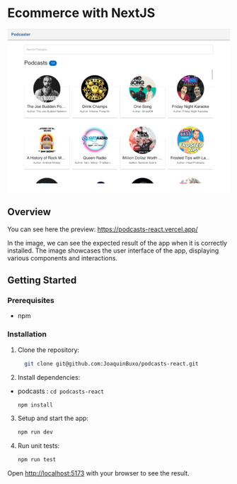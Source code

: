 # Ecommerce with NextJS

<div>
  <p align="center">
    <img src="public/podcasts.png" width="800" alt="Catalogue">
  </p>
</div>

## Overview

You can see here the preview: https://podcasts-react.vercel.app/

In the image, we can see the expected result of the app when it is correctly installed. The image showcases the user interface of the app, displaying various components and interactions.

## Getting Started

### Prerequisites

- npm

### Installation

1. Clone the repository:

   ```sh
     git clone git@github.com:JoaquinBuxo/podcasts-react.git
   ```

2. Install dependencies:

- podcasts : `cd podcasts-react`

  ```sh
  npm install
  ```

3. Setup and start the app:

   ```sh
   npm run dev
   ```

4. Run unit tests:

   ```sh
   npm run test
   ```

Open [http://localhost:5173](http://localhost:5173) with your browser to see the result.
